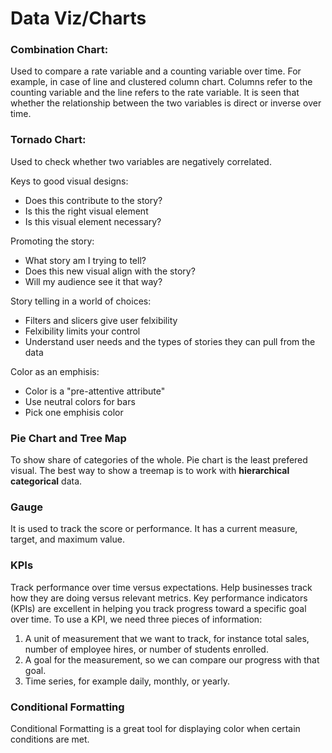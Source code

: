 # Data Viz/Charts

### Combination Chart: 
Used to compare a rate variable and a counting variable over time. For example, in case of line and clustered column chart. Columns refer to the counting variable and the line refers to the rate variable. It is seen that whether the relationship between the two variables is direct or inverse over time.


### Tornado Chart:
Used to check whether two variables are negatively correlated.

Keys to good visual designs:
- Does this contribute to the story?
- Is this the right visual element
- Is this visual element necessary?

Promoting the story:
- What story am I trying to tell?
- Does this new visual align with the story?
- Will my audience see it that way?

Story telling in a world of choices:
- Filters and slicers give user felxibility
- Felxibility limits your control
- Understand user needs and the types of stories they can pull from the data

Color as an emphisis:
- Color is a "pre-attentive attribute"
- Use neutral colors for bars
- Pick one emphisis color

### Pie Chart and Tree Map
To show share of categories of the whole. Pie chart is the least prefered visual. The best way to show a treemap is to work with **hierarchical categorical** data.

### Gauge
It is used to track the score or performance. It has a current measure, target, and maximum value.

### KPIs
Track performance over time versus expectations. Help businesses track how they are doing versus relevant metrics.
Key performance indicators (KPIs) are excellent in helping you track progress toward a specific goal over time. To use a KPI, we need three pieces of information:
1. A unit of measurement that we want to track, for instance total sales, number of employee hires, or number of students enrolled.
2. A goal for the measurement, so we can compare our progress with that goal.
3. Time series, for example daily, monthly, or yearly.

### Conditional Formatting
Conditional Formatting is a great tool for displaying color when certain conditions are met.
